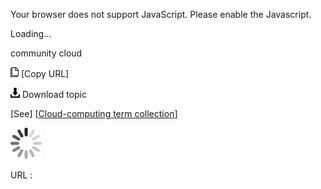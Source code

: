 Your browser does not support JavaScript. Please enable the Javascript.

Loading...

community cloud

![Copy URL](community-cloud_files/Copy.png) [Copy URL]

![Download](community-cloud_files/Download.png)
Download topic

[See] [[Cloud-computing term collection](https://worldready.cloudapp.net/Styleguide/Read?id=2700&topicid=28841)]

![In progress](community-cloud_files/activity-large.gif)

URL :


